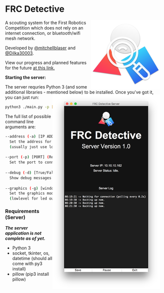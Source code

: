 # FRC Detective



<img src="https://github.com/mitchellblaser/FRCDetective/blob/main/Readme/logo.png?raw=true" align=right width=225 />A scouting system for the First Robotics Competition which does not rely on an internet connection, or bluetooth/wifi mesh network.

Developed by [@mitchellblaser](https://github.com/mitchellblaser) and [@Dilka30003](https://github.com/Dilka30003).

View our progress and planned features for the future [at this link.](https://app.gitkraken.com/glo/board/YBvMzRdxdwARfCdr)



**Starting the server:**

The server requries Python 3 (and some additional libraries - mentioned below) to be installed. Once you've got it, you can just run:<img src="https://github.com/mitchellblaser/FRCDetective/blob/main/Readme/Server%20Window.png?raw=true" align=right width=350>

```bash
python3 ./main.py -p [port]
```

The full list of possible command line arguments are:

```bash
--address (-a) [IP ADDRESS]
  Set the address for the server
  (usually just use localhost)

--port (-p) [PORT] (Required)
  Set the port to connect to

--debug (-d) [True/False]
  Show debug messages

--graphics (-g) [windowed/lowlevel]
  Set the graphics mode
  (lowlevel for led output on raspberry pi)
```



### Requirements (Server)

***The server application is not complete as of yet.***

- Python 3
- socket, tkinter, os, datetime (should all come with py3 install)
- pillow (pip3 install pillow)

